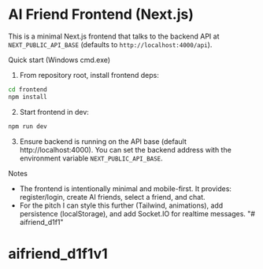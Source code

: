 # AI Friend Frontend (Next.js)

This is a minimal Next.js frontend that talks to the backend API at `NEXT_PUBLIC_API_BASE` (defaults to `http://localhost:4000/api`).

Quick start (Windows cmd.exe)

1. From repository root, install frontend deps:

```cmd
cd frontend
npm install
```

2. Start frontend in dev:

```cmd
npm run dev
```

3. Ensure backend is running on the API base (default http://localhost:4000). You can set the backend address with the environment variable `NEXT_PUBLIC_API_BASE`.

Notes
- The frontend is intentionally minimal and mobile-first. It provides: register/login, create AI friends, select a friend, and chat.
- For the pitch I can style this further (Tailwind, animations), add persistence (localStorage), and add Socket.IO for realtime messages.
"# aifriend_d1f1" 

# aifriend_d1f1v1
